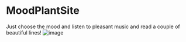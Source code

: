 # MoodPlantSite
Just choose the mood and listen to pleasant music and read a couple of beautiful lines!
![image](https://github.com/user-attachments/assets/3bd644e1-feb8-405e-b537-df5533e534d7)
